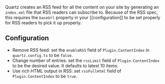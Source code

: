 Quartz creates an RSS feed for all the content on your site by generating an `index.xml` file that RSS readers can subscribe to. Because of the RSS spec, this requires the `baseUrl` property in your [[configuration]] to be set properly for RSS readers to pick it up properly.

## Configuration

- Remove RSS feed: set the `enableRSS` field of `Plugin.ContentIndex` in `quartz.config.ts` to be `false`.
- Change number of entries: set the `rssLimit` field of `Plugin.ContentIndex` to be the desired value. It defaults to latest 10 items.
- Use rich HTML output in RSS: set `rssFullHtml` field of `Plugin.ContentIndex` to be `true`.
